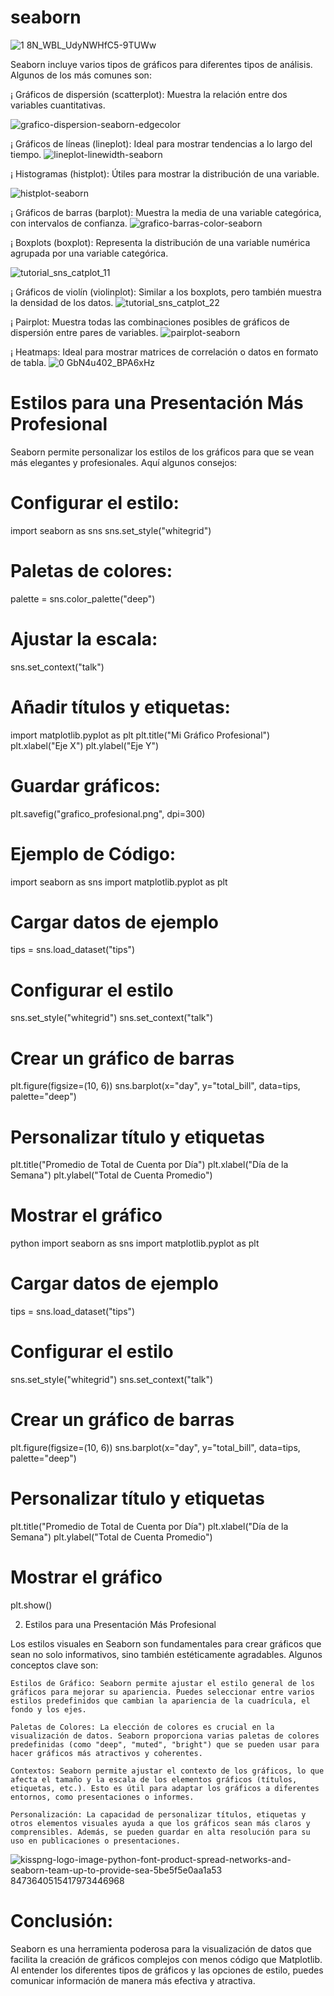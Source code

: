 # seaborn

![1 8N_WBL_UdyNWHfC5-9TUWw](https://github.com/user-attachments/assets/b83bb2ee-384d-411e-862c-3a60b1faaa87)



Seaborn incluye varios tipos de gráficos para diferentes tipos de análisis. Algunos de los más comunes son:


   ¡ Gráficos de dispersión (scatterplot): Muestra la relación entre dos variables cuantitativas.

   ![grafico-dispersion-seaborn-edgecolor](https://github.com/user-attachments/assets/045daba3-0024-446f-9ac9-519b8a268fdf)

   ¡ Gráficos de líneas (lineplot): Ideal para mostrar tendencias a lo largo del tiempo.
   ![lineplot-linewidth-seaborn](https://github.com/user-attachments/assets/8f6bdc37-1c42-4f1f-96d7-eec0d2a58bea)

   ¡ Histogramas (histplot): Útiles para mostrar la distribución de una variable.

   ![histplot-seaborn](https://github.com/user-attachments/assets/84f4cea6-daae-4b25-b37a-dae099f7d8f1)

   ¡ Gráficos de barras (barplot): Muestra la media de una variable categórica, con intervalos de confianza.
   ![grafico-barras-color-seaborn](https://github.com/user-attachments/assets/fc9a322c-cdd5-4d37-830c-6ef8db3f2617)


   ¡ Boxplots (boxplot): Representa la distribución de una variable numérica agrupada por una variable categórica.

   ![tutorial_sns_catplot_11](https://github.com/user-attachments/assets/0d6c380c-ef27-46b2-82be-a704e46f9de9)


   ¡ Gráficos de violín (violinplot): Similar a los boxplots, pero también muestra la densidad de los datos.
   ![tutorial_sns_catplot_22](https://github.com/user-attachments/assets/080c08b6-027e-45dc-9ce4-bed2375ffefd)

   ¡ Pairplot: Muestra todas las combinaciones posibles de gráficos de dispersión entre pares de variables.
   ![pairplot-seaborn](https://github.com/user-attachments/assets/6382ad46-8a19-46b7-8bbf-f868b9ea1291)

   ¡ Heatmaps: Ideal para mostrar matrices de correlación o datos en formato de tabla.
   ![0 GbN4u402_BPA6xHz](https://github.com/user-attachments/assets/c441adb2-a124-4c60-bcaf-84b911e119e1)


   # Estilos para una Presentación Más Profesional

Seaborn permite personalizar los estilos de los gráficos para que se vean más elegantes y profesionales. Aquí algunos consejos:

# Configurar el estilo:
import seaborn as sns
sns.set_style("whitegrid")

# Paletas de colores:
palette = sns.color_palette("deep")

# Ajustar la escala: 
sns.set_context("talk")

# Añadir títulos y etiquetas:
import matplotlib.pyplot as plt
plt.title("Mi Gráfico Profesional")
plt.xlabel("Eje X")
plt.ylabel("Eje Y")

# Guardar gráficos:
plt.savefig("grafico_profesional.png", dpi=300)

# Ejemplo de Código: 

import seaborn as sns
import matplotlib.pyplot as plt

# Cargar datos de ejemplo
tips = sns.load_dataset("tips")

# Configurar el estilo
sns.set_style("whitegrid")
sns.set_context("talk")

# Crear un gráfico de barras
plt.figure(figsize=(10, 6))
sns.barplot(x="day", y="total_bill", data=tips, palette="deep")

# Personalizar título y etiquetas
plt.title("Promedio de Total de Cuenta por Día")
plt.xlabel("Día de la Semana")
plt.ylabel("Total de Cuenta Promedio")

# Mostrar el gráfico

python
import seaborn as sns
import matplotlib.pyplot as plt

# Cargar datos de ejemplo
tips = sns.load_dataset("tips")

# Configurar el estilo
sns.set_style("whitegrid")
sns.set_context("talk")

# Crear un gráfico de barras
plt.figure(figsize=(10, 6))
sns.barplot(x="day", y="total_bill", data=tips, palette="deep")

# Personalizar título y etiquetas
plt.title("Promedio de Total de Cuenta por Día")
plt.xlabel("Día de la Semana")
plt.ylabel("Total de Cuenta Promedio")

# Mostrar el gráfico
plt.show()

2. Estilos para una Presentación Más Profesional

Los estilos visuales en Seaborn son fundamentales para crear gráficos que sean no solo informativos, sino también estéticamente agradables. Algunos conceptos clave son:

    Estilos de Gráfico: Seaborn permite ajustar el estilo general de los gráficos para mejorar su apariencia. Puedes seleccionar entre varios estilos predefinidos que cambian la apariencia de la cuadrícula, el fondo y los ejes.

    Paletas de Colores: La elección de colores es crucial en la visualización de datos. Seaborn proporciona varias paletas de colores predefinidas (como "deep", "muted", "bright") que se pueden usar para hacer gráficos más atractivos y coherentes.

    Contextos: Seaborn permite ajustar el contexto de los gráficos, lo que afecta el tamaño y la escala de los elementos gráficos (títulos, etiquetas, etc.). Esto es útil para adaptar los gráficos a diferentes entornos, como presentaciones o informes.

    Personalización: La capacidad de personalizar títulos, etiquetas y otros elementos visuales ayuda a que los gráficos sean más claros y comprensibles. Además, se pueden guardar en alta resolución para su uso en publicaciones o presentaciones.


![kisspng-logo-image-python-font-product-spread-networks-and-seaborn-team-up-to-provide-sea-5be5f5e0aa1a53 8473640515417973446968](https://github.com/user-attachments/assets/14882cd3-4c59-49a1-8982-a51825a53a20)


# Conclusión:

Seaborn es una herramienta poderosa para la visualización de datos que facilita la creación de gráficos complejos con menos código que Matplotlib. Al entender los diferentes tipos de gráficos y las opciones de estilo, puedes comunicar información de manera más efectiva y atractiva.




